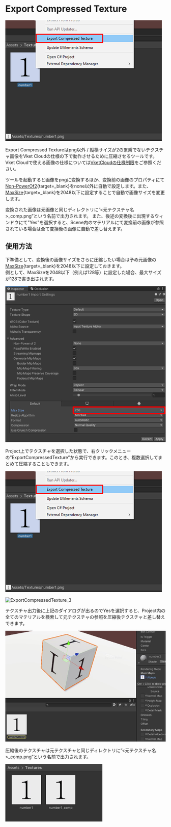 # Export Compressed Texture

![ExportCompressedTexture_1](img/ExportCompressedTexture_1.jpg)

Export Compressed Textureはpng以外 / 縦横サイズが2の累乗でないテクスチャ画像をVket Cloudの仕様の下で動作させるために圧縮させるツールです。<br>
Vket Cloudで使える画像の仕様については[VketCloudの仕様制限](../WorldMakingGuide/UnityGuidelines.md)をご参照ください。

ツールを起動すると画像をpngに変換するほか、変換前の画像のプロパティにて[Non-PowerOf2](https://docs.unity3d.com/ja/2019.4/Manual/class-TextureImporter.html){target=_blank}をnone以外に自動で設定します。また、[MaxSize](https://docs.unity3d.com/ja/2019.4/Manual/class-TextureImporter.html){target=_blank}を2048以下に設定することで自動で画像サイズを変更します。

変換された画像は元画像と同じディレクトリに”<元テクスチャ名>_comp.png”という名前で出力されます。
また、後述の変換後に出現するウィンドウにて"Yes"を選択すると、Scene内のマテリアルにて変換前の画像が参照されている場合は全て変換後の画像に自動で差し替えます。

## 使用方法

下準備として、変換後の画像サイズをさらに圧縮したい場合は予め元画像の[MaxSize](https://docs.unity3d.com/ja/2019.4/Manual/class-TextureImporter.html){target=_blank}を2048以下に設定しておきます。<br>
例として、MaxSizeを2048以下（例えば128等）に設定した場合、最大サイズが128で書き出されます。

![ExportCompressedTexture_2](img/ExportCompressedTexture_2.jpg)

Project上でテクスチャを選択した状態で、右クリックメニューの”ExportCompressedTexture”から実行できます。このとき、複数選択してまとめて圧縮することもできます。

![ExportCompressedTexture_1](img/ExportCompressedTexture_1.jpg)

![ExportCompressedTexture_3](img/ExportCompressedTexture_3.jpg)

テクスチャ出力後に上記のダイアログが出るのでYesを選択すると、Project内の全てのマテリアルを検索して元テクスチャの参照を圧縮後テクスチャと差し替えできます。

![ExportCompressedTexture_4](img/ExportCompressedTexture_4.jpg)

圧縮後のテクスチャは元テクスチャと同じディレクトリに”<元テクスチャ名>_comp.png”という名前で出力されます。

![ExportCompressedTexture_5](img/ExportCompressedTexture_5.jpg)
